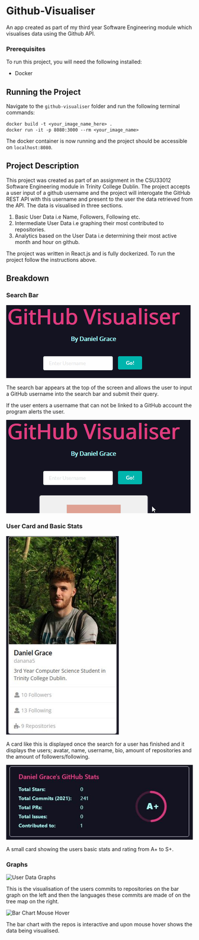 # Github-Visualiser
An app created as part of my third year Software Engineering module which visualises data using the Github API.
### Prerequisites
To run this project, you will need the following installed:

- Docker

## Running the Project
Navigate to the `github-visualiser` folder and run the following terminal commands:

```
docker build -t <your_image_name_here> .
docker run -it -p 8080:3000 --rm <your_image_name>
```
The docker container is now running and the project should be accessible on `localhost:8080`.

## Project Description
This project was created as part of an assignment in the CSU33012 Software Engineering module in Trinity College Dublin. The project accepts a user input of a github username and the project will interogate the GitHub REST API with this username and present to the user the data retrieved from the API. The data is visualised in three sections.

1. Basic User Data i.e Name, Followers, Following etc.
2. Intermediate User Data i.e graphing their most contributed to repositories.
3. Analytics based on the User Data i.e determining their most active month and hour on github.

The project was written in React.js and is fully dockerized. To run the project follow the instructions above.

## Breakdown

### Search Bar

![Search Bar](images/searchbar.gif)

The search bar appears at the top of the screen and allows the user to input a GitHub username into the search bar and submit their query.

If the user enters a username that can not be linked to a GitHub account the program alerts the user.

![Search for a not real user](images/notauser.gif)

### User Card and Basic Stats

![User Card](images/usercard.JPG)

A card like this is displayed once the search for a user has finished and it displays the users; avatar, name, username, bio, amount of repositories and the amount of followers/following.

![User Stats Card](images/UserStats.JPG)

A small card showing the users basic stats and rating from A+ to S+.

### Graphs

![User Data Graphs](images/UsersGraph1.JPG)

This is the visualisation of the users commits to repositories on the bar graph on the left and then the languages these commits are made of on the tree map on the right.

![Bar Chart Mouse Hover](images/reposgraphs.gif)

The bar chart with the repos is interactive and upon mouse hover shows the data being visualised.

